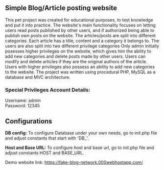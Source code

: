 ## Simple Blog/Article posting website

This pet project was created for educational purposes, to test knowledge and put it into practice.
The website's main functionality focuses on letting users read posts published by other users, and if authorized
being able to publish own posts on the website. The articles/posts are split into different categories.
Each article has a title, content and a category it belongs to. The users are also split into two different privilege categories
Only admin initially posesses higher privileges on the website, which gives him the ability to add new categories and delete
posts made by other users. Users can modify and delete articles if they are the original authors of the article. Users with higher privileges
also possess an ability to add new categories to the website. The project was written using procedural PHP, MySQL as a database and MVC architecture.

### Special Privileges Account Details:
Username: admin <br/>
Password: 12345 <br/>

## Configurations

**DB config:**
To configure Database under your own needs, go to init.php file and adjust constants that start with 'DB_'.

**Host and Base URL:**
To configure host and base url, go to init.php file and adjust constants HOST and BASE_URL.

Demo website link: https://fake-blog-network.000webhostapp.com/
